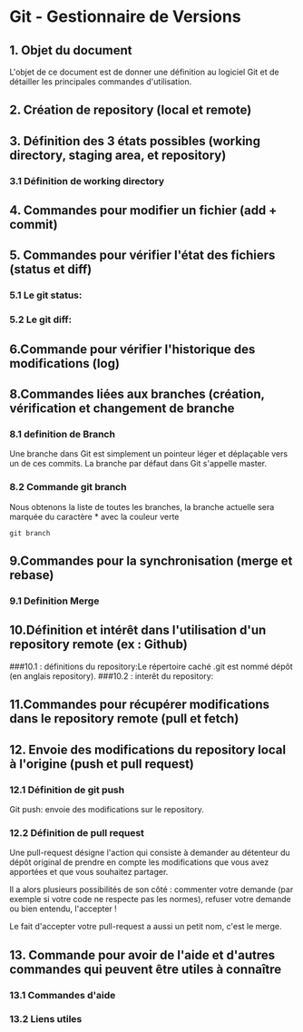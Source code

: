 # Git - Gestionnaire de Versions
## 1. Objet du document
			
L'objet de ce document est de donner une définition au logiciel Git et de détailler les principales commandes d'utilisation.

## 2. Création de repository (local et remote)
## 3. Définition des 3 états possibles (working directory, staging area, et repository)
### 3.1 Définition de working directory
## 4. Commandes pour modifier un fichier (add + commit)
## 5. Commandes pour vérifier l'état des fichiers (status et diff)
###  5.1 Le git status:
###  5.2 Le git diff:
## 6.Commande pour vérifier l'historique des modifications (log)
## 8.Commandes liées aux branches (création, vérification et changement de branche
###  8.1 definition de Branch 

Une branche dans Git est simplement un pointeur léger et déplaçable vers un de ces commits. La branche par défaut dans Git s'appelle master.

###  8.2 Commande git branch

Nous obtenons la liste de toutes les branches, la branche actuelle sera marquée du caractère * avec la couleur verte

`git branch`

## 9.Commandes pour la synchronisation (merge et rebase)
### 9.1 Definition Merge
## 10.Définition et intérêt dans l'utilisation d'un repository remote (ex : Github)
###10.1 : définitions du repository:Le répertoire caché .git est nommé dépôt (en anglais repository).
###10.2 : interêt du repository:
## 11.Commandes pour récupérer modifications dans le repository remote (pull et fetch)
## 12. Envoie des modifications du repository local à l'origine (push et pull request)
### 12.1 Définition de git push
Git push: envoie des modifications sur le repository.
### 12.2 Définition de pull request
Une pull-request désigne l'action qui consiste à demander au détenteur du dépôt original de prendre en compte les modifications que vous avez apportées et que vous souhaitez partager.

Il a alors plusieurs possibilités de son côté : commenter votre demande (par exemple si votre code ne respecte pas les normes), refuser votre demande ou bien entendu, l'accepter !

Le fait d'accepter votre pull-request a aussi un petit nom, c'est le merge.
## 13. Commande pour avoir de l'aide et d'autres commandes qui peuvent être utiles à connaître
### 13.1 Commandes d'aide
### 13.2 Liens utiles




